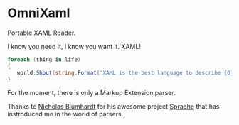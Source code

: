 # OmniXaml
Portable XAML Reader. 

I know you need it, I know you want it. XAML!

```csharp
foreach (thing in life) 
{
   world.Shout(string.Format("XAML is the best language to describe {0}", thing);
}
```

For the moment, there is only a Markup Extension parser.

Thanks to [Nicholas Blumhardt](https://twitter.com/nblumhardt) for his awesome project [Sprache](https://github.com/sprache/Sprache) that has instroduced me in the world of parsers.
